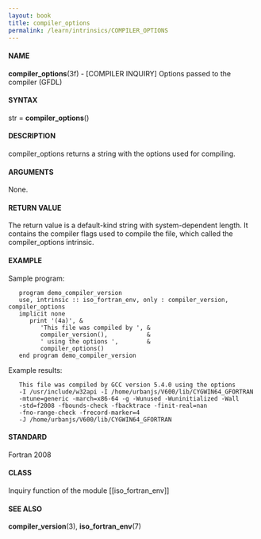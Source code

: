 ```yaml
---
layout: book
title: compiler_options
permalink: /learn/intrinsics/COMPILER_OPTIONS
---
```

#### NAME

__compiler\_options__(3f) - \[COMPILER INQUIRY\] Options passed to the compiler
(GFDL)

#### SYNTAX

str = __compiler\_options__()

#### DESCRIPTION

compiler\_options returns a string with the options used for compiling.

#### ARGUMENTS

None.

#### RETURN VALUE

The return value is a default-kind string with system-dependent length.
It contains the compiler flags used to compile the file, which called
the compiler\_options intrinsic.

#### EXAMPLE

Sample program:

```
   program demo_compiler_version
   use, intrinsic :: iso_fortran_env, only : compiler_version, compiler_options
   implicit none
      print '(4a)', &
         'This file was compiled by ', &
         compiler_version(),           &
         ' using the options ',        &
         compiler_options()
   end program demo_compiler_version
```

Example results:

```
   This file was compiled by GCC version 5.4.0 using the options
   -I /usr/include/w32api -I /home/urbanjs/V600/lib/CYGWIN64_GFORTRAN
   -mtune=generic -march=x86-64 -g -Wunused -Wuninitialized -Wall
   -std=f2008 -fbounds-check -fbacktrace -finit-real=nan
   -fno-range-check -frecord-marker=4
   -J /home/urbanjs/V600/lib/CYGWIN64_GFORTRAN
```

#### STANDARD

Fortran 2008

#### CLASS

Inquiry function of the module \[\[iso\_fortran\_env\]\]

#### SEE ALSO

__compiler\_version__(3), __iso\_fortran\_env__(7)
